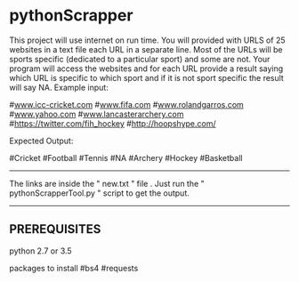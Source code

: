 # pythonScrapper
This project will use internet on run time. You will provided with URLS of 25 websites in a text file each URL in a separate line. Most of the URLs will be sports specific (dedicated to a particular sport) and some are not. Your program will access the websites and for each URL provide a result saying which URL is specific to which sport and if it is not sport specific the result will say NA. 
Example input:

#www.icc-cricket.com 
#www.fifa.com 
#www.rolandgarros.com 
#www.yahoo.com 
#www.lancasterarchery.com 
#https://twitter.com/fih_hockey 
#http://hoopshype.com/ 

Expected Output: 

#Cricket 
#Football 
#Tennis 
#NA 
#Archery 
#Hockey 
#Basketball

************************************************
The links are inside the " new.txt " file .
Just run the " pythonScrapperTool.py " script to get the output.

************************************************
PREREQUISITES
--------------------------------------------
  python 2.7 or 3.5

packages to install
#bs4 
#requests 
